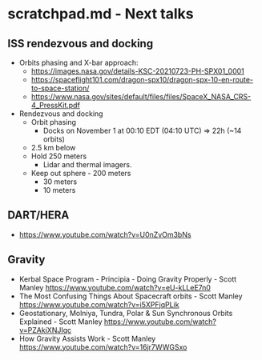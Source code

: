 # scratchpad.md - Next talks

## ISS rendezvous and docking

* Orbits phasing and X-bar approach:
    * https://images.nasa.gov/details-KSC-20210723-PH-SPX01_0001
    * https://spaceflight101.com/dragon-spx10/dragon-spx-10-en-route-to-space-station/
    * https://www.nasa.gov/sites/default/files/files/SpaceX_NASA_CRS-4_PressKit.pdf
* Rendezvous and docking
    * Orbit phasing
        * Docks on November 1 at 00:10 EDT (04:10 UTC) => 22h (\~14 orbits)
    * 2.5 km below
    * Hold 250 meters
        * Lidar and thermal imagers.
    * Keep out sphere - 200 meters
        * 30 meters
        * 10 meters

## DART/HERA

* https://www.youtube.com/watch?v=U0nZvOm3bNs

## Gravity

* Kerbal Space Program - Principia - Doing Gravity Properly - Scott Manley
    https://www.youtube.com/watch?v=eU-kLLeE7n0
* The Most Confusing Things About Spacecraft orbits - Scott Manley
    https://www.youtube.com/watch?v=i5XPFjqPLik
* Geostationary, Molniya, Tundra, Polar & Sun Synchronous Orbits Explained - Scott Manley
    https://www.youtube.com/watch?v=PZAkiXNJIqc
* How Gravity Assists Work - Scott Manley
    https://www.youtube.com/watch?v=16jr7WWGSxo
